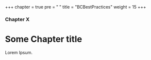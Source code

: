 +++
chapter = true
pre = "<b><i class='fas fa-medal'></i> </b>"
title = "BCBestPractices"
weight = 15
+++

### Chapter X

# Some Chapter title

Lorem Ipsum.